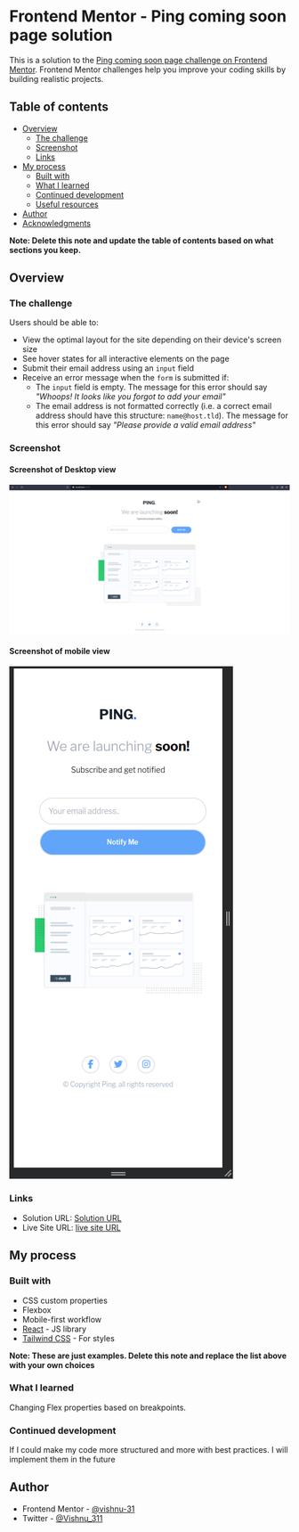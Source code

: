 # Frontend Mentor - Ping coming soon page solution

This is a solution to the [Ping coming soon page challenge on Frontend Mentor](https://www.frontendmentor.io/challenges/ping-single-column-coming-soon-page-5cadd051fec04111f7b848da). Frontend Mentor challenges help you improve your coding skills by building realistic projects. 


## Table of contents

- [Overview](#overview)
  - [The challenge](#the-challenge)
  - [Screenshot](#screenshot)
  - [Links](#links)
- [My process](#my-process)
  - [Built with](#built-with)
  - [What I learned](#what-i-learned)
  - [Continued development](#continued-development)
  - [Useful resources](#useful-resources)
- [Author](#author)
- [Acknowledgments](#acknowledgments)

**Note: Delete this note and update the table of contents based on what sections you keep.**

## Overview

### The challenge

Users should be able to:

- View the optimal layout for the site depending on their device's screen size
- See hover states for all interactive elements on the page
- Submit their email address using an `input` field
- Receive an error message when the `form` is submitted if:
	- The `input` field is empty. The message for this error should say *"Whoops! It looks like you forgot to add your email"*
	- The email address is not formatted correctly (i.e. a correct email address should have this structure: `name@host.tld`). The message for this error should say *"Please provide a valid email address"*

### Screenshot

#### Screenshot of Desktop view

![Screenshot Desktop](image.png)

#### Screenshot of mobile view

![Screenshot Mobile](image-1.png)

### Links

- Solution URL: [Solution URL ](https://www.frontendmentor.io/solutions/responsive-ping-coming-soon-page-with-tailwindcss-and-react-kEJlql8oe0)
- Live Site URL: [live site URL](https://ping-coming-soon-fm-31.netlify.app/)

## My process

### Built with

- CSS custom properties
- Flexbox
- Mobile-first workflow
- [React](https://reactjs.org/) - JS library
- [Tailwind CSS](https://tailwindcss.com/) - For styles

**Note: These are just examples. Delete this note and replace the list above with your own choices**

### What I learned

Changing Flex properties based on breakpoints.

### Continued development

If I could make my code more structured and more with best practices. I will implement them in the future

## Author

- Frontend Mentor - [@vishnu-31](https://www.frontendmentor.io/profile/yourusername)
- Twitter - [@Vishnu_311](https://www.twitter.com/yourusername)
